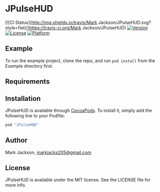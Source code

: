 # JPulseHUD

[![CI Status](http://img.shields.io/travis/Mark Jackson/JPulseHUD.svg?style=flat)](https://travis-ci.org/Mark Jackson/JPulseHUD)
[![Version](https://img.shields.io/cocoapods/v/JPulseHUD.svg?style=flat)](http://cocoapods.org/pods/JPulseHUD)
[![License](https://img.shields.io/cocoapods/l/JPulseHUD.svg?style=flat)](http://cocoapods.org/pods/JPulseHUD)
[![Platform](https://img.shields.io/cocoapods/p/JPulseHUD.svg?style=flat)](http://cocoapods.org/pods/JPulseHUD)

## Example

To run the example project, clone the repo, and run `pod install` from the Example directory first.

## Requirements

## Installation

JPulseHUD is available through [CocoaPods](http://cocoapods.org). To install
it, simply add the following line to your Podfile:

```ruby
pod "JPulseHUD"
```

## Author

Mark Jackson, markjacks205@gmail.com

## License

JPulseHUD is available under the MIT license. See the LICENSE file for more info.
